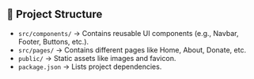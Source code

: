 ## 📂 Project Structure  
- `src/components/` → Contains reusable UI components (e.g., Navbar, Footer, Buttons, etc.).  
- `src/pages/` → Contains different pages like Home, About, Donate, etc.  
- `public/` → Static assets like images and favicon.  
- `package.json` → Lists project dependencies.  

